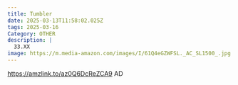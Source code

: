 ```yaml
---
title: Tumbler
date: 2025-03-13T11:58:02.025Z
tags: 2025-03-16
Category: OTHER
description: |
  33.XX
image: https://m.media-amazon.com/images/I/61Q4eGZWFSL._AC_SL1500_.jpg
---
```

https://amzlink.to/az0Q6DcReZCA9  AD